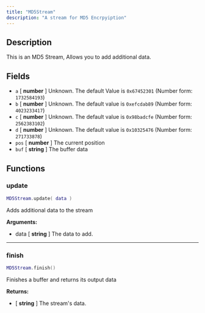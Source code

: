 ```yaml
---
title: "MD5Stream"
description: "A stream for MD5 Encrpyiption"
---
```


## Description

This is an MD5 Stream, Allows you to add additional data.

## Fields

- `a` [ **number** ] Unknown. The default Value is ` 0x67452301 ` (Number form: ` 1732584193 `)
- `b` [ **number** ] Unknown. The default value is ` 0xefcdab89 ` (Number form: ` 4023233417 `)
- `c` [ **number** ] Unknown. The default value is ` 0x98badcfe ` (Number form: ` 2562383102 `)
- `d` [ **number** ] Unknown. The default value is ` 0x10325476 ` (Number form: ` 271733878 `)
- `pos` [ **number** ] The current position
- `buf` [ **string** ] The buffer data

## Functions

### update

```lua
MD5Stream.update( data )
```

Adds additional data to the stream

**Arguments:**
- data [ **string** ] The data to add.

---

### finish

```lua
MD5Stream.finish()
```

Finishes a buffer and returns its output data

**Returns:**
- [ **string** ] The stream's data.

